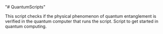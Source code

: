 "# QuantumScripts" 

This script checks if the physical phenomenon of quantum entanglement is verified in the quantum computer that runs the script.
Script to get started in quantum computing.
